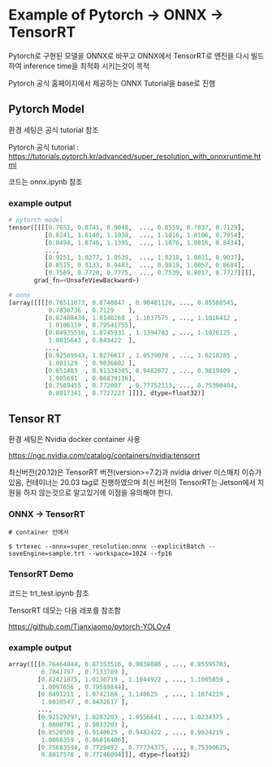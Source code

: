 # Example of Pytorch -> ONNX -> TensorRT
Pytorch로 구현된 모델을 ONNX로 바꾸고 ONNX에서 TensorRT로 엔진을 다시 빌드하여 inference time을 최적화 시키는것이 목적

Pytorch 공식 홈페이지에서 제공하는 ONNX Tutorial을 base로 진행


## Pytorch Model
환경 세팅은 공식 tutorial 참조

Pytorch 공식 tutorial : https://tutorials.pytorch.kr/advanced/super_resolution_with_onnxruntime.html

코드는 onnx.ipynb 참조

### example output
```python
# pytorch model
tensor([[[[0.7651, 0.8741, 0.9048,  ..., 0.8559, 0.7837, 0.7129],
          [0.8241, 1.0140, 1.1038,  ..., 1.1016, 1.0106, 0.7954],
          [0.8494, 1.0746, 1.1395,  ..., 1.1076, 1.0816, 0.8434],
          ...,
          [0.9251, 1.0277, 1.0539,  ..., 1.0218, 1.0811, 0.9037],
          [0.8515, 0.9133, 0.9483,  ..., 0.9819, 1.0057, 0.8684],
          [0.7569, 0.7720, 0.7775,  ..., 0.7539, 0.8017, 0.7727]]]],
       grad_fn=<UnsafeViewBackward>)
```
```python
# onnx
[array([[[[0.76511073, 0.8740847 , 0.90481126, ..., 0.85588545,
           0.7836736 , 0.7129    ],
          [0.82408434, 1.0140268 , 1.1037575 , ..., 1.1016412 ,
           1.0106119 , 0.79541755],
          [0.84935516, 1.0745931 , 1.1394703 , ..., 1.1076125 ,
           1.0815643 , 0.843422  ],
          ...,
          [0.92509943, 1.0276617 , 1.0539078 , ..., 1.0218285 ,
           1.081129  , 0.9036602 ],
          [0.851483  , 0.91334385, 0.9482872 , ..., 0.9819409 ,
           1.005691  , 0.86839116],
          [0.7569455 , 0.772007  , 0.77752113, ..., 0.75390404,
           0.8017341 , 0.7727227 ]]]], dtype=float32)]
```

## Tensor RT
환경 세팅은 Nvidia docker container 사용

https://ngc.nvidia.com/catalog/containers/nvidia:tensorrt

최신버전(20.12)은 TensorRT 버전(version>=7.2)과 nvidia driver 미스매치 이슈가 있음, 컨테이너는 20.03 tag로 진행하였으며 최신 버전의 TensorRT는 Jetson에서 지원을 하지 않는것으로 알고있기에 이점을 유의해야 한다.

### ONNX -> TensorRT

```
# container 안에서

$ trtexec --onnx=super_resolution.onnx --explicitBatch --saveEngine=sample.trt --workspace=1024 --fp16
```
### TensorRT Demo

코드는 trt_test.ipynb 참조

TensorRT 데모는 다음 레포를 참조함

https://github.com/Tianxiaomo/pytorch-YOLOv4


### example output
```python
array([[[0.76464844, 0.87353516, 0.9038086 , ..., 0.85595703,
         0.7841797 , 0.7133789 ],
        [0.82421875, 1.0136719 , 1.1044922 , ..., 1.1005859 ,
         1.0097656 , 0.79589844],
        [0.8491211 , 1.0742188 , 1.140625  , ..., 1.1074219 ,
         1.0810547 , 0.8432617 ],
        ...,
        [0.92529297, 1.0283203 , 1.0556641 , ..., 1.0234375 ,
         1.0800781 , 0.9033203 ],
        [0.8520508 , 0.9140625 , 0.9482422 , ..., 0.9824219 ,
         1.0068359 , 0.86816406],
        [0.75683594, 0.7729492 , 0.77734375, ..., 0.75390625,
         0.8017578 , 0.77246094]]], dtype=float32)
```
